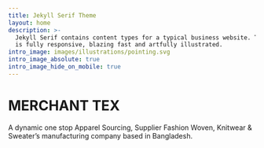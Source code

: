 ```yaml
---
title: Jekyll Serif Theme
layout: home
description: >-
  Jekyll Serif contains content types for a typical business website. The theme
  is fully responsive, blazing fast and artfully illustrated.
intro_image: images/illustrations/pointing.svg
intro_image_absolute: true
intro_image_hide_on_mobile: true
---
```

# MERCHANT  TEX

A dynamic one stop Apparel Sourcing, Supplier Fashion Woven, Knitwear & Sweater’s manufacturing company based in Bangladesh.
